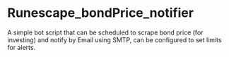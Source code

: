 # Runescape_bondPrice_notifier
A simple bot script that can be scheduled to scrape bond price (for investing) and notify by Email using SMTP, can be configured to set limits for alerts.
